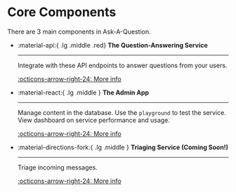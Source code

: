 # Core Components

There are 3 main components in Ask-A-Question.

<div class="grid cards" markdown>

-   :material-api:{ .lg .middle .red} __The Question-Answering Service__

    ---

    Integrate with these API endpoints to answer questions from your
    users.

    [:octicons-arrow-right-24: More info](./qa-service/index.md)

-   :material-react:{ .lg .middle } __The Admin App__

    ---

    Manage content in the database. Use the `playground` to test the service.
    View dashboard on service performance and usage.

    [:octicons-arrow-right-24: More info](./admin-app/index.md)

-   :material-directions-fork:{ .lg .middle } __Triaging Service (Coming Soon!)__

    ---

    Triage incoming messages.

    [:octicons-arrow-right-24: More info](#)


</div>
